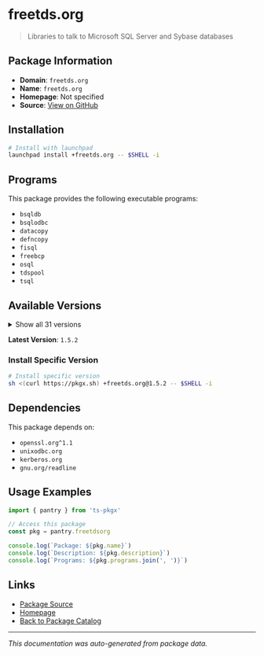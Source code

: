 # freetds.org

> Libraries to talk to Microsoft SQL Server and Sybase databases

## Package Information

- **Domain**: `freetds.org`
- **Name**: `freetds.org`
- **Homepage**: Not specified
- **Source**: [View on GitHub](https://github.com/pkgxdev/pantry/tree/main/projects/freetds.org/package.yml)

## Installation

```bash
# Install with launchpad
launchpad install +freetds.org -- $SHELL -i
```

## Programs

This package provides the following executable programs:

- `bsqldb`
- `bsqlodbc`
- `datacopy`
- `defncopy`
- `fisql`
- `freebcp`
- `osql`
- `tdspool`
- `tsql`

## Available Versions

<details>
<summary>Show all 31 versions</summary>

- `1.5.2`, `1.5.1`, `1.4.27`, `1.4.26`, `1.4.24`
- `1.4.23`, `1.4.22`, `1.4.21`, `1.4.20`, `1.4.19`
- `1.4.17`, `1.4.16`, `1.4.15`, `1.4.14`, `1.4.13`
- `1.4.12`, `1.4.11`, `1.4.10`, `1.4.9`, `1.4.8`
- `1.4.7`, `1.4.6`, `1.4.5`, `1.4.4`, `1.4.3`
- `1.4.2`, `1.4.1`, `1.3.21`, `1.3.20`, `1.3.19`
- `1.3.18`

</details>

**Latest Version**: `1.5.2`

### Install Specific Version

```bash
# Install specific version
sh <(curl https://pkgx.sh) +freetds.org@1.5.2 -- $SHELL -i
```

## Dependencies

This package depends on:

- `openssl.org^1.1`
- `unixodbc.org`
- `kerberos.org`
- `gnu.org/readline`

## Usage Examples

```typescript
import { pantry } from 'ts-pkgx'

// Access this package
const pkg = pantry.freetdsorg

console.log(`Package: ${pkg.name}`)
console.log(`Description: ${pkg.description}`)
console.log(`Programs: ${pkg.programs.join(', ')}`)
```

## Links

- [Package Source](https://github.com/pkgxdev/pantry/tree/main/projects/freetds.org/package.yml)
- [Homepage](#)
- [Back to Package Catalog](../package-catalog.md)

---

*This documentation was auto-generated from package data.*
